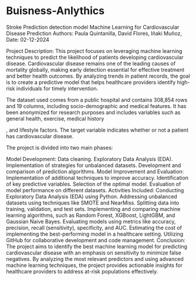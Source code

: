 # Buisness-Anlythics
Stroke Prediction detection model
Machine Learning for Cardiovascular Disease Prediction
Authors: Paula Quintanilla, David Flores, Iñaki Muñoz,
Date: 02-12-2024

Project Description:
This project focuses on leveraging machine learning techniques to predict the likelihood of patients developing cardiovascular disease. Cardiovascular disease remains one of the leading causes of mortality globally, making early detection essential for effective treatment and better health outcomes. By analyzing trends in patient records, the goal is to create a predictive model that helps healthcare providers identify high-risk individuals for timely intervention.

The dataset used comes from a public hospital and contains 308,854 rows and 19 columns, including socio-demographic and medical features. It has been anonymized for research purposes and includes variables such as general health, exercise, medical history

, and lifestyle factors. The target variable indicates whether or not a patient has cardiovascular disease.

The project is divided into two main phases:

Model Development:
Data cleaning.
Exploratory Data Analysis (EDA).
Implementation of strategies for unbalanced datasets.
Development and comparison of prediction algorithms.
Model Improvement and Evaluation:
Implementation of additional techniques to improve accuracy.
Identification of key predictive variables.
Selection of the optimal model.
Evaluation of model performance on different datasets.
Activities Included:
Conducting Exploratory Data Analysis (EDA) using Python.
Addressing unbalanced datasets using techniques like SMOTE and NearMiss.
Splitting data into training, validation, and test sets.
Implementing and comparing machine learning algorithms, such as Random Forest, XGBoost, LightGBM, and Gaussian Naive Bayes.
Evaluating models using metrics like accuracy, precision, recall (sensitivity), specificity, and AUC.
Estimating the cost of implementing the best-performing model in a healthcare setting.
Utilizing GitHub for collaborative development and code management.
Conclusion:
The project aims to identify the best machine learning model for predicting cardiovascular disease with an emphasis on sensitivity to minimize false negatives. By analyzing the most relevant predictors and using advanced machine learning techniques, the project provides actionable insights for healthcare providers to address at-risk populations effectively.

